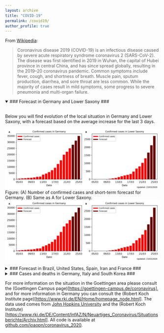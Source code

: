 ```yaml
---
layout: archive
title: "COVID-19"
permalink: /covid19/
author_profile: true
---
```


From [Wikipedia](https://en.wikipedia.org/wiki/Coronavirus_disease_2019): 

> Coronavirus disease 2019 (COVID-19) is an infectious disease caused by severe acute respiratory syndrome coronavirus 2 (SARS-CoV-2). The disease was first identified in 2019 in Wuhan, the capital of Hubei province in central China, and has since spread globally, resulting in the 2019–20 coronavirus pandemic. Common symptoms include fever, cough, and shortness of breath. Muscle pain, sputum production, diarrhea, and sore throat are less common. While the majority of cases result in mild symptoms, some progress to severe pneumonia and multi-organ failure.

<details open>
<summary>### Forecast in Germany and Lower Saxony ###</summary>
<br>

Below you will find evolution of the local situation in Germany and Lower Saxony, with a forecast based on the average increase for the last 3 days.

![Forecast in Germany and Lower Saxony](https://raw.githubusercontent.com/joaopn/coronavirus_2020/master/plots/germany_local_en.png)
Figure: (A) Number of confirmed cases and short-term forecast for Germany. (B) Same as A for Lower Saxony.
<br>
<img src="https://raw.githubusercontent.com/joaopn/coronavirus_2020/master/plots/germany_local_en.png"/>

</details>

<details>
<summary>### Forecast in Brazil, United States, Spain, Iran and France ###</summary>
<br>
Below you will find evolution of the local situation in Brazil, United States, Spain, Iran and France, with a forecast based on the average increase for the last 3 days. Up-to-date plots of all 193 countries are available (here)[https://github.com/joaopn/coronavirus_2020/tree/master/plots/johnhopkins]. 

![Forecast in Brazil](https://raw.githubusercontent.com/joaopn/coronavirus_2020/master/plots/johnhopkins/brazil_confirmed.png)
![Forecast in the US](https://raw.githubusercontent.com/joaopn/coronavirus_2020/master/plots/johnhopkins/us_confirmed.png)
![Forecast in Spain](https://raw.githubusercontent.com/joaopn/coronavirus_2020/master/plots/johnhopkins/spain_confirmed.png)
![Forecast in Iran](https://raw.githubusercontent.com/joaopn/coronavirus_2020/master/plots/johnhopkins/iran_confirmed.png)
![Forecast in France](https://raw.githubusercontent.com/joaopn/coronavirus_2020/master/plots/johnhopkins/france_confirmed.png)

</details>


<details>
<summary>### Cases and deaths in Germany, Italy and South Korea ###</summary>
<br>
Below you find a comparison of the evolution in cases and deaths in Germany, Italy and South Korea.

![Cases and deaths in Germany, Italy and South Korea](https://raw.githubusercontent.com/joaopn/coronavirus_2020/master/plots/evolution_en.png)
Figure: (A) Number of reported cases in Germany, Italy and South Korea, in days after the 100th case was registered. (B) Same as A for number of reported deaths, in days after the 1st death.
</details>


For more information on the situation in the Goettingen area please consult the (Goettingen Campus page)[https://goettingen-campus.de/coronavirus], and for more information in Germany you can consult the (Robert Koch Institute page)[https://www.rki.de/EN/Home/homepage_node.html]. 
The data used comes from [John Hopkins University](https://github.com/CSSEGISandData/COVID-19) and the (Robert Koch Institute)[https://www.rki.de/DE/Content/InfAZ/N/Neuartiges_Coronavirus/Situationsberichte/Archiv.html]. All code is available at [github.com/joaopn/coronavirus_2020](https://github.com/joaopn/coronavirus_2020). 